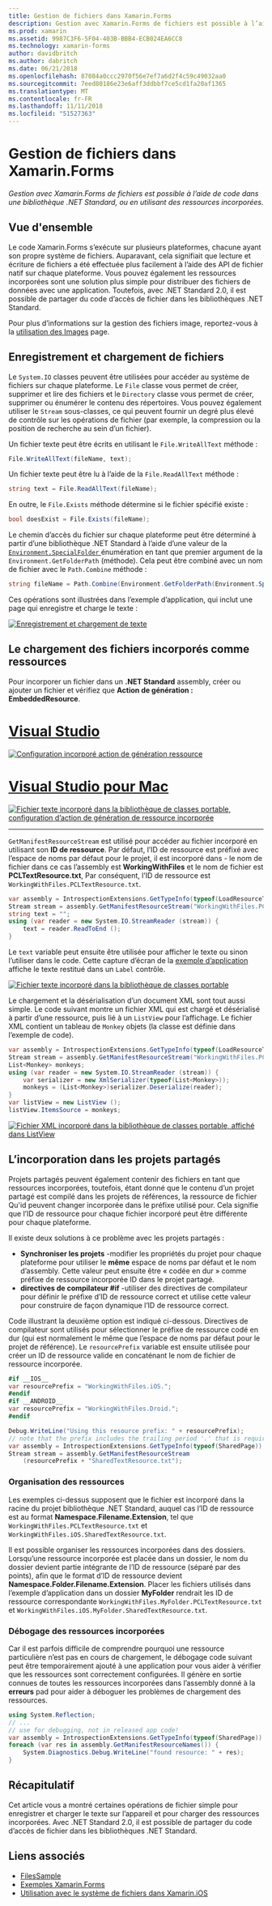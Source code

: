 ```yaml
---
title: Gestion de fichiers dans Xamarin.Forms
description: Gestion avec Xamarin.Forms de fichiers est possible à l’aide de code dans une bibliothèque .NET Standard, ou en utilisant des ressources incorporées.
ms.prod: xamarin
ms.assetid: 9987C3F6-5F04-403B-BBB4-ECB024EA6CC8
ms.technology: xamarin-forms
author: davidbritch
ms.author: dabritch
ms.date: 06/21/2018
ms.openlocfilehash: 87084a0ccc2970f56e7ef7a6d2f4c59c49032aa0
ms.sourcegitcommit: 7eed80186e23e6aff3ddbbf7ce5cd1fa20af1365
ms.translationtype: MT
ms.contentlocale: fr-FR
ms.lasthandoff: 11/11/2018
ms.locfileid: "51527363"
---
```

# <a name="file-handling-in-xamarinforms"></a>Gestion de fichiers dans Xamarin.Forms

_Gestion avec Xamarin.Forms de fichiers est possible à l’aide de code dans une bibliothèque .NET Standard, ou en utilisant des ressources incorporées._

## <a name="overview"></a>Vue d'ensemble

Le code Xamarin.Forms s’exécute sur plusieurs plateformes, chacune ayant son propre système de fichiers. Auparavant, cela signifiait que lecture et écriture de fichiers a été effectuée plus facilement à l’aide des API de fichier natif sur chaque plateforme. Vous pouvez également les ressources incorporées sont une solution plus simple pour distribuer des fichiers de données avec une application. Toutefois, avec .NET Standard 2.0, il est possible de partager du code d’accès de fichier dans les bibliothèques .NET Standard.

Pour plus d’informations sur la gestion des fichiers image, reportez-vous à la [utilisation des Images](~/xamarin-forms/user-interface/images.md) page.

<a name="Loading_and_Saving_Files" />

## <a name="saving-and-loading-files"></a>Enregistrement et chargement de fichiers

Le `System.IO` classes peuvent être utilisées pour accéder au système de fichiers sur chaque plateforme. Le `File` classe vous permet de créer, supprimer et lire des fichiers et le `Directory` classe vous permet de créer, supprimer ou énumérer le contenu des répertoires. Vous pouvez également utiliser le `Stream` sous-classes, ce qui peuvent fournir un degré plus élevé de contrôle sur les opérations de fichier (par exemple, la compression ou la position de recherche au sein d’un fichier).

Un fichier texte peut être écrits en utilisant le `File.WriteAllText` méthode :

```csharp
File.WriteAllText(fileName, text);
```

Un fichier texte peut être lu à l’aide de la `File.ReadAllText` méthode :

```csharp
string text = File.ReadAllText(fileName);
```

En outre, le `File.Exists` méthode détermine si le fichier spécifié existe :

```csharp
bool doesExist = File.Exists(fileName);
```

Le chemin d’accès du fichier sur chaque plateforme peut être déterminé à partir d’une bibliothèque .NET Standard à l’aide d’une valeur de la [ `Environment.SpecialFolder` ](xref:System.Environment.SpecialFolder) énumération en tant que premier argument de la `Environment.GetFolderPath` (méthode). Cela peut être combiné avec un nom de fichier avec le `Path.Combine` méthode :

```csharp
string fileName = Path.Combine(Environment.GetFolderPath(Environment.SpecialFolder.LocalApplicationData), "temp.txt");
```

Ces opérations sont illustrées dans l’exemple d’application, qui inclut une page qui enregistre et charge le texte :

[![Enregistrement et chargement de texte](files-images/saveandload-sml.png "l’enregistrement et chargement de fichiers dans l’application")](files-images/saveandload.png#lightbox "l’enregistrement et chargement de fichiers dans l’application")

<a name="Loading_Files_Embedded_as_Resources" />

## <a name="loading-files-embedded-as-resources"></a>Le chargement des fichiers incorporés comme ressources

Pour incorporer un fichier dans un **.NET Standard** assembly, créer ou ajouter un fichier et vérifiez que **Action de génération : EmbeddedResource**.

# <a name="visual-studiotabwindows"></a>[Visual Studio](#tab/windows)

[![Configuration incorporé action de génération ressource](files-images/vs-embeddedresource-sml.png "paramètre EmbeddedResource BuildAction")](files-images/vs-embeddedresource.png#lightbox "paramètre EmbeddedResource BuildAction")

# <a name="visual-studio-for-mactabmacos"></a>[Visual Studio pour Mac](#tab/macos)

[![Fichier texte incorporé dans la bibliothèque de classes portable, configuration d’action de génération de ressource incorporée](files-images/xs-embeddedresource-sml.png "paramètre EmbeddedResource BuildAction")](files-images/xs-embeddedresource.png#lightbox "paramètre EmbeddedResource BuildAction")

-----

`GetManifestResourceStream` est utilisé pour accéder au fichier incorporé en utilisant son **ID de ressource**. Par défaut, l’ID de ressource est préfixé avec l’espace de noms par défaut pour le projet, il est incorporé dans - le nom de fichier dans ce cas l’assembly est **WorkingWithFiles** et le nom de fichier est **PCLTextResource.txt**, Par conséquent, l’ID de ressource est `WorkingWithFiles.PCLTextResource.txt`.

```csharp
var assembly = IntrospectionExtensions.GetTypeInfo(typeof(LoadResourceText)).Assembly;
Stream stream = assembly.GetManifestResourceStream("WorkingWithFiles.PCLTextResource.txt");
string text = "";
using (var reader = new System.IO.StreamReader (stream)) {
    text = reader.ReadToEnd ();
}
```

Le `text` variable peut ensuite être utilisée pour afficher le texte ou sinon l’utiliser dans le code. Cette capture d’écran de la [exemple d’application](https://developer.xamarin.com/samples/xamarin-forms/WorkingWithFiles/) affiche le texte restitué dans un `Label` contrôle.

 [![Fichier texte incorporé dans la bibliothèque de classes portable](files-images/pcltext-sml.png "fichier texte incorporé dans la bibliothèque de classes portable affiché dans l’application")](files-images/pcltext.png#lightbox "fichier texte incorporé dans la bibliothèque de classes portable affiché dans l’application")

Le chargement et la désérialisation d’un document XML sont tout aussi simple. Le code suivant montre un fichier XML qui est chargé et désérialisé à partir d’une ressource, puis lié à un `ListView` pour l’affichage. Le fichier XML contient un tableau de `Monkey` objets (la classe est définie dans l’exemple de code).

```csharp
var assembly = IntrospectionExtensions.GetTypeInfo(typeof(LoadResourceText)).Assembly;
Stream stream = assembly.GetManifestResourceStream("WorkingWithFiles.PCLXmlResource.xml");
List<Monkey> monkeys;
using (var reader = new System.IO.StreamReader (stream)) {
    var serializer = new XmlSerializer(typeof(List<Monkey>));
    monkeys = (List<Monkey>)serializer.Deserialize(reader);
}
var listView = new ListView ();
listView.ItemsSource = monkeys;
```

 [![Fichier XML incorporé dans la bibliothèque de classes portable, affiché dans ListView](files-images/pclxml-sml.png "fichier XML incorporé dans la bibliothèque de classes portable affichés dans ListView")](files-images/pclxml.png#lightbox "fichier XML incorporé dans la bibliothèque de classes portable affichés dans ListView")

<a name="Embedding_in_Shared_Projects" />

## <a name="embedding-in-shared-projects"></a>L’incorporation dans les projets partagés

Projets partagés peuvent également contenir des fichiers en tant que ressources incorporées, toutefois, étant donné que le contenu d’un projet partagé est compilé dans les projets de références, la ressource de fichier Qu'id peuvent changer incorporée dans le préfixe utilisé pour. Cela signifie que l’ID de ressource pour chaque fichier incorporé peut être différente pour chaque plateforme.

Il existe deux solutions à ce problème avec les projets partagés :

-  **Synchroniser les projets** -modifier les propriétés du projet pour chaque plateforme pour utiliser le **même** espace de noms par défaut et le nom d’assembly. Cette valeur peut ensuite être « codée en dur » comme préfixe de ressource incorporée ID dans le projet partagé.
-  **directives de compilateur #if** -utiliser des directives de compilateur pour définir le préfixe d’ID de ressource correct et utilise cette valeur pour construire de façon dynamique l’ID de ressource correct.


Code illustrant la deuxième option est indiqué ci-dessous. Directives de compilateur sont utilisés pour sélectionner le préfixe de ressource codé en dur (qui est normalement le même que l’espace de noms par défaut pour le projet de référence). Le `resourcePrefix` variable est ensuite utilisée pour créer un ID de ressource valide en concaténant le nom de fichier de ressource incorporée.

```csharp
#if __IOS__
var resourcePrefix = "WorkingWithFiles.iOS.";
#endif
#if __ANDROID__
var resourcePrefix = "WorkingWithFiles.Droid.";
#endif

Debug.WriteLine("Using this resource prefix: " + resourcePrefix);
// note that the prefix includes the trailing period '.' that is required
var assembly = IntrospectionExtensions.GetTypeInfo(typeof(SharedPage)).Assembly;
Stream stream = assembly.GetManifestResourceStream
    (resourcePrefix + "SharedTextResource.txt");
```

<a name="Organizing_Resources" />

### <a name="organizing-resources"></a>Organisation des ressources

Les exemples ci-dessus supposent que le fichier est incorporé dans la racine du projet bibliothèque .NET Standard, auquel cas l’ID de ressource est au format **Namespace.Filename.Extension**, tel que `WorkingWithFiles.PCLTextResource.txt` et `WorkingWithFiles.iOS.SharedTextResource.txt`.

Il est possible organiser les ressources incorporées dans des dossiers. Lorsqu’une ressource incorporée est placée dans un dossier, le nom du dossier devient partie intégrante de l’ID de ressource (séparé par des points), afin que le format d’ID de ressource devient **Namespace.Folder.Filename.Extension**. Placer les fichiers utilisés dans l’exemple d’application dans un dossier **MyFolder** rendrait les ID de ressource correspondante `WorkingWithFiles.MyFolder.PCLTextResource.txt` et `WorkingWithFiles.iOS.MyFolder.SharedTextResource.txt`.

<a name="Debugging_Embedded_Resources" />

### <a name="debugging-embedded-resources"></a>Débogage des ressources incorporées

Car il est parfois difficile de comprendre pourquoi une ressource particulière n’est pas en cours de chargement, le débogage code suivant peut être temporairement ajouté à une application pour vous aider à vérifier que les ressources sont correctement configurées. Il génère en sortie connues de toutes les ressources incorporées dans l’assembly donné à la **erreurs** pad pour aider à déboguer les problèmes de chargement des ressources.

```csharp
using System.Reflection;
// ...
// use for debugging, not in released app code!
var assembly = IntrospectionExtensions.GetTypeInfo(typeof(SharedPage)).Assembly;
foreach (var res in assembly.GetManifestResourceNames()) {
    System.Diagnostics.Debug.WriteLine("found resource: " + res);
}
```

## <a name="summary"></a>Récapitulatif

Cet article vous a montré certaines opérations de fichier simple pour enregistrer et charger le texte sur l’appareil et pour charger des ressources incorporées. Avec .NET Standard 2.0, il est possible de partager du code d’accès de fichier dans les bibliothèques .NET Standard.

## <a name="related-links"></a>Liens associés

- [FilesSample](https://developer.xamarin.com/samples/xamarin-forms/WorkingWithFiles/)
- [Exemples Xamarin.Forms](https://github.com/xamarin/xamarin-forms-samples)
- [Utilisation avec le système de fichiers dans Xamarin.iOS](~/ios/app-fundamentals/file-system.md)

